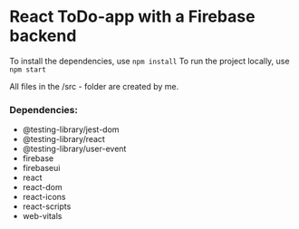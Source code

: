 # React ToDo-app with a Firebase backend

To install the dependencies, use `npm install`
To run the project locally, use `npm start`

All files in the /src - folder are created by me. 

### Dependencies: 
- @testing-library/jest-dom
- @testing-library/react
- @testing-library/user-event
- firebase
- firebaseui
- react
- react-dom
- react-icons
- react-scripts
- web-vitals